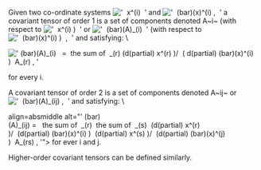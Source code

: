 Given two co-ordinate systems
!['  x\^(i)  '](../dictionary/equation_images/4092.3..png) and
!['  (bar)(x)\^(i) ,  '](../dictionary/equation_images/4092.4..png) a
covariant tensor of order 1 is a set of components denoted A~i~ (with
respect to !['  x\^(i) )  '](../dictionary/equation_images/4092.5..png)
or !['  (bar)(A)\_(i)  '](../dictionary/equation_images/4092.6..png)
(with respect to
!['  (bar)(x)\^(i) )  ,  '](../dictionary/equation_images/4092.7..png)
and satisfying: \\

![' (bar)(A)\_(i)   =  the sum of  \_(r) (d(partial) x\^(r)
)/  ( d(partial) (bar)(x)\^(i)
)  A\_(r) , '](../dictionary/equation_images/4092.1..png)

for every i.

A covariant tensor of order 2 is a set of components denoted A~ij~ or
!['  (bar)(A)\_(ij) ,  '](../dictionary/equation_images/4092.8..png) and
satisfying: \\

align=absmiddle
alt="' (bar)(A)\_(ij) =   the sum of  \_(r)  the sum of  \_(s)  (d(partial) x\^(r)
)/  (d(partial) (bar)(x)\^(i) )  (d(partial) x\^(s)
)/  (d(partial) (bar)(x)\^(j) )  A\_(rs) , '"\> for ever i and j.

Higher-order covariant tensors can be defined similarly.
